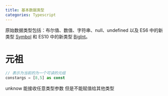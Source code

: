 ```yaml
---
title: 基本数据类型
categories: Typescript
---
```


原始数据类型包括：布尔值、数值、字符串、null、undefined 以及 ES6 中的新类型 [Symbol](http://es6.ruanyifeng.com/#docs/symbol) 和 ES10 中的新类型 [BigInt](https://developer.mozilla.org/zh-CN/docs/Web/JavaScript/Reference/Global_Objects/BigInt)。



# 元祖

```typescript
// 表示为当前的为一个可读的元组
constargs = [8,5] as const
```

unknow 能接收任意类型参数 但是不能赋值给其他类型

